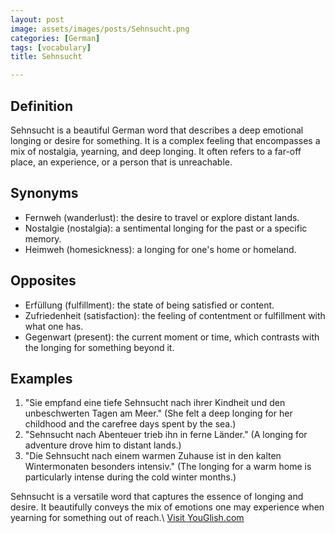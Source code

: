 ```yaml
---
layout: post
image: assets/images/posts/Sehnsucht.png
categories: [German]
tags: [vocabulary]
title: Sehnsucht

---
```


## Definition
Sehnsucht is a beautiful German word that describes a deep emotional longing or desire for something. It is a complex feeling that encompasses a mix of nostalgia, yearning, and deep longing. It often refers to a far-off place, an experience, or a person that is unreachable.

## Synonyms
- Fernweh (wanderlust): the desire to travel or explore distant lands.
- Nostalgie (nostalgia): a sentimental longing for the past or a specific memory.
- Heimweh (homesickness): a longing for one's home or homeland.

## Opposites
- Erfüllung (fulfillment): the state of being satisfied or content.
- Zufriedenheit (satisfaction): the feeling of contentment or fulfillment with what one has.
- Gegenwart (present): the current moment or time, which contrasts with the longing for something beyond it.

## Examples
1. "Sie empfand eine tiefe Sehnsucht nach ihrer Kindheit und den unbeschwerten Tagen am Meer." (She felt a deep longing for her childhood and the carefree days spent by the sea.)
2. "Sehnsucht nach Abenteuer trieb ihn in ferne Länder." (A longing for adventure drove him to distant lands.)
3. "Die Sehnsucht nach einem warmen Zuhause ist in den kalten Wintermonaten besonders intensiv." (The longing for a warm home is particularly intense during the cold winter months.)

Sehnsucht is a versatile word that captures the essence of longing and desire. It beautifully conveys the mix of emotions one may experience when yearning for something out of reach.\ <a id="yg-widget-0" class="youglish-widget" data-query="Sehnsucht" data-lang="german" data-components="8412" data-auto-start="0" data-bkg-color="theme_light" data-title="How%20to%20pronounce%20Sehnsucht%20in%20German"  rel="nofollow" href="https://youglish.com">Visit YouGlish.com</a><script async src="https://youglish.com/public/emb/widget.js" charset="utf-8"></script>